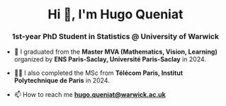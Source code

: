 <h1 align="center">Hi 👋, I'm Hugo Queniat</h1>
<h3 align="center">1st-year PhD Student in Statistics @ University of Warwick</h3>

- 🔭 I graduated from the **Master MVA (Mathematics, Vision, Learning)** organized by **ENS Paris-Saclay, Université Paris-Saclay** in 2024.

- 🧑‍💻 I also completed the MSc from **Télécom Paris, Institut Polytechnique de Paris** in 2024.

- 📫 How to reach me **hugo.queniat@warwick.ac.uk**
